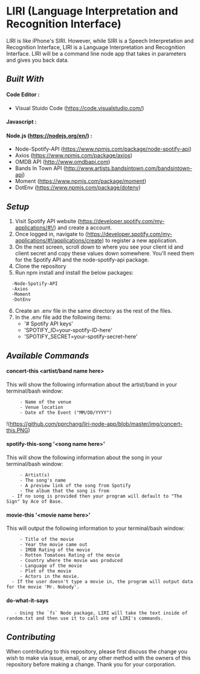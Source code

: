 # LIRI (Language Interpretation and Recognition Interface)
LIRI is like iPhone's SIRI. However, while SIRI is a Speech Interpretation and Recognition Interface, LIRI is a Language Interpretation and Recognition Interface. LIRI will be a command line node app that takes in parameters and gives you back data.

## *Built With*

#### Code Editor : 
- Visual Stuido Code (https://code.visualstudio.com/)

#### Javascript :

#### Node.js (https://nodejs.org/en/) :
- Node-Spotify-API (https://www.npmjs.com/package/node-spotify-api)
- Axios (https://www.npmjs.com/package/axios)
- OMDB API (http://www.omdbapi.com)
- Bands In Town API (http://www.artists.bandsintown.com/bandsintown-api)
- Moment (https://www.npmjs.com/package/moment)
- DotEnv (https://www.npmjs.com/package/dotenv)

## *Setup*
1. Visit Spotify API website (https://developer.spotify.com/my-applications/#!/) and create a account.
2.  Once logged in, navigate to (https://developer.spotify.com/my-applications/#!/applications/create) to register a new application.
3. On the next screen, scroll down to where you see your client id and client secret and copy these values down somewhere. You'll need them for the Spotify API and the node-spotify-api package.
4. Clone the repository
5. Run npm install and install the below packages:
```
  -Node-Spotify-API
  -Axios 
  -Moment
  -DotEnv
 ```
6. Create an .env file in the same directory as the rest of the files. 
7. In the .env file add the following items:
    - '# Spotify API keys'
    - 'SPOTIFY_ID=your-spotify-ID-here'
    - 'SPOTIFY_SECRET=your-spotify-secret-here'
  
## *Available Commands* 

#### concert-this <artist/band name here> 
This will show the following information about the artist/band in your terminal/bash window:
```
     - Name of the venue
     - Venue location
     - Date of the Event ("MM/DD/YYYY")
 ```
 !(https://github.com/pprchang/liri-node-app/blob/master/img/concert-this.PNG)

#### spotify-this-song '\<song name here>'
This will show the following information about the song in your terminal/bash window:
``` 
     - Artist(s)
     - The song's name
     - A preview link of the song from Spotify
     - The album that the song is from
  - If no song is provided then your program will default to "The Sign" by Ace of Base.
 ```
 
#### movie-this '\<movie name here>'
This will output the following information to your terminal/bash window:
```
     - Title of the movie
     - Year the movie came out
     - IMDB Rating of the movie
     - Rotten Tomatoes Rating of the movie
     - Country where the movie was produced
     - Language of the movie
     - Plot of the movie
     - Actors in the movie.
  - If the user doesn't type a movie in, the program will output data for the movie 'Mr. Nobody'.
```
  
#### do-what-it-says 
```
   - Using the `fs` Node package, LIRI will take the text inside of random.txt and then use it to call one of LIRI's commands.
```

## *Contributing* 
When contributing to this repository, please first discuss the change you wish to make via issue, email, or any other method with the owners of this repository before making a change.  Thank you for your corporation.
